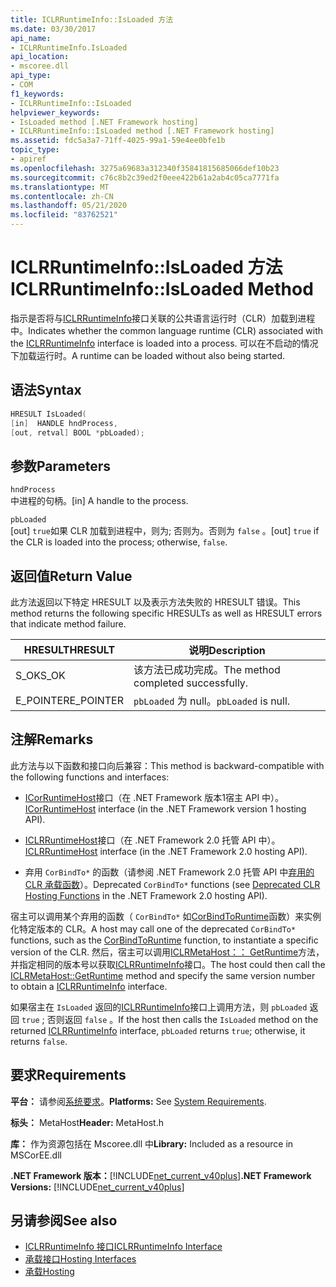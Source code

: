 ```yaml
---
title: ICLRRuntimeInfo::IsLoaded 方法
ms.date: 03/30/2017
api_name:
- ICLRRuntimeInfo.IsLoaded
api_location:
- mscoree.dll
api_type:
- COM
f1_keywords:
- ICLRRuntimeInfo::IsLoaded
helpviewer_keywords:
- IsLoaded method [.NET Framework hosting]
- ICLRRuntimeInfo::IsLoaded method [.NET Framework hosting]
ms.assetid: fdc5a3a7-71ff-4025-99a1-59e4ee0bfe1b
topic_type:
- apiref
ms.openlocfilehash: 3275a69683a312340f35841815685066def10b23
ms.sourcegitcommit: c76c8b2c39ed2f0eee422b61a2ab4c05ca7771fa
ms.translationtype: MT
ms.contentlocale: zh-CN
ms.lasthandoff: 05/21/2020
ms.locfileid: "83762521"
---
```

# <a name="iclrruntimeinfoisloaded-method"></a><span data-ttu-id="1fcb2-102">ICLRRuntimeInfo::IsLoaded 方法</span><span class="sxs-lookup"><span data-stu-id="1fcb2-102">ICLRRuntimeInfo::IsLoaded Method</span></span>
<span data-ttu-id="1fcb2-103">指示是否将与[ICLRRuntimeInfo](iclrruntimeinfo-interface.md)接口关联的公共语言运行时（CLR）加载到进程中。</span><span class="sxs-lookup"><span data-stu-id="1fcb2-103">Indicates whether the common language runtime (CLR) associated with the [ICLRRuntimeInfo](iclrruntimeinfo-interface.md) interface is loaded into a process.</span></span> <span data-ttu-id="1fcb2-104">可以在不启动的情况下加载运行时。</span><span class="sxs-lookup"><span data-stu-id="1fcb2-104">A runtime can be loaded without also being started.</span></span>  
  
## <a name="syntax"></a><span data-ttu-id="1fcb2-105">语法</span><span class="sxs-lookup"><span data-stu-id="1fcb2-105">Syntax</span></span>  
  
```cpp  
HRESULT IsLoaded(  
[in]  HANDLE hndProcess,  
[out, retval] BOOL *pbLoaded);  
```  
  
## <a name="parameters"></a><span data-ttu-id="1fcb2-106">参数</span><span class="sxs-lookup"><span data-stu-id="1fcb2-106">Parameters</span></span>  
 `hndProcess`  
 <span data-ttu-id="1fcb2-107">中进程的句柄。</span><span class="sxs-lookup"><span data-stu-id="1fcb2-107">[in] A handle to the process.</span></span>  
  
 `pbLoaded`  
 <span data-ttu-id="1fcb2-108">[out] `true`如果 CLR 加载到进程中，则为; 否则为。否则为 `false` 。</span><span class="sxs-lookup"><span data-stu-id="1fcb2-108">[out] `true` if the CLR is loaded into the process; otherwise, `false`.</span></span>  
  
## <a name="return-value"></a><span data-ttu-id="1fcb2-109">返回值</span><span class="sxs-lookup"><span data-stu-id="1fcb2-109">Return Value</span></span>  
 <span data-ttu-id="1fcb2-110">此方法返回以下特定 HRESULT 以及表示方法失败的 HRESULT 错误。</span><span class="sxs-lookup"><span data-stu-id="1fcb2-110">This method returns the following specific HRESULTs as well as HRESULT errors that indicate method failure.</span></span>  
  
|<span data-ttu-id="1fcb2-111">HRESULT</span><span class="sxs-lookup"><span data-stu-id="1fcb2-111">HRESULT</span></span>|<span data-ttu-id="1fcb2-112">说明</span><span class="sxs-lookup"><span data-stu-id="1fcb2-112">Description</span></span>|  
|-------------|-----------------|  
|<span data-ttu-id="1fcb2-113">S_OK</span><span class="sxs-lookup"><span data-stu-id="1fcb2-113">S_OK</span></span>|<span data-ttu-id="1fcb2-114">该方法已成功完成。</span><span class="sxs-lookup"><span data-stu-id="1fcb2-114">The method completed successfully.</span></span>|  
|<span data-ttu-id="1fcb2-115">E_POINTER</span><span class="sxs-lookup"><span data-stu-id="1fcb2-115">E_POINTER</span></span>|<span data-ttu-id="1fcb2-116">`pbLoaded` 为 null。</span><span class="sxs-lookup"><span data-stu-id="1fcb2-116">`pbLoaded` is null.</span></span>|  
  
## <a name="remarks"></a><span data-ttu-id="1fcb2-117">注解</span><span class="sxs-lookup"><span data-stu-id="1fcb2-117">Remarks</span></span>  
 <span data-ttu-id="1fcb2-118">此方法与以下函数和接口向后兼容：</span><span class="sxs-lookup"><span data-stu-id="1fcb2-118">This method is backward-compatible with the following functions and interfaces:</span></span>  
  
- <span data-ttu-id="1fcb2-119">[ICorRuntimeHost](icorruntimehost-interface.md)接口（在 .NET Framework 版本1宿主 API 中）。</span><span class="sxs-lookup"><span data-stu-id="1fcb2-119">[ICorRuntimeHost](icorruntimehost-interface.md) interface (in the .NET Framework version 1 hosting API).</span></span>  
  
- <span data-ttu-id="1fcb2-120">[ICLRRuntimeHost](iclrruntimehost-interface.md)接口（在 .NET Framework 2.0 托管 API 中）。</span><span class="sxs-lookup"><span data-stu-id="1fcb2-120">[ICLRRuntimeHost](iclrruntimehost-interface.md) interface (in the .NET Framework 2.0 hosting API).</span></span>  
  
- <span data-ttu-id="1fcb2-121">弃用 `CorBindTo*` 的函数（请参阅 .NET Framework 2.0 托管 API 中[弃用的 CLR 承载函数](deprecated-clr-hosting-functions.md)）。</span><span class="sxs-lookup"><span data-stu-id="1fcb2-121">Deprecated `CorBindTo*` functions (see [Deprecated CLR Hosting Functions](deprecated-clr-hosting-functions.md) in the .NET Framework 2.0 hosting API).</span></span>  
  
 <span data-ttu-id="1fcb2-122">宿主可以调用某个弃用的函数（ `CorBindTo*` 如[CorBindToRuntime](../../../../docs/framework/unmanaged-api/hosting/corbindtoruntime-function.md)函数）来实例化特定版本的 CLR。</span><span class="sxs-lookup"><span data-stu-id="1fcb2-122">A host may call one of the deprecated `CorBindTo*` functions, such as the [CorBindToRuntime](../../../../docs/framework/unmanaged-api/hosting/corbindtoruntime-function.md) function, to instantiate a specific version of the CLR.</span></span> <span data-ttu-id="1fcb2-123">然后，宿主可以调用[ICLRMetaHost：： GetRuntime](../../../../docs/framework/unmanaged-api/hosting/iclrmetahost-getruntime-method.md)方法，并指定相同的版本号以获取[ICLRRuntimeInfo](iclrruntimeinfo-interface.md)接口。</span><span class="sxs-lookup"><span data-stu-id="1fcb2-123">The host could then call the [ICLRMetaHost::GetRuntime](../../../../docs/framework/unmanaged-api/hosting/iclrmetahost-getruntime-method.md) method and specify the same version number to obtain a [ICLRRuntimeInfo](iclrruntimeinfo-interface.md) interface.</span></span>  
  
 <span data-ttu-id="1fcb2-124">如果宿主在 `IsLoaded` 返回的[ICLRRuntimeInfo](iclrruntimeinfo-interface.md)接口上调用方法，则 `pbLoaded` 返回 `true` ; 否则返回 `false` 。</span><span class="sxs-lookup"><span data-stu-id="1fcb2-124">If the host then calls the `IsLoaded` method on the returned [ICLRRuntimeInfo](iclrruntimeinfo-interface.md) interface, `pbLoaded` returns `true`; otherwise, it returns `false`.</span></span>  
  
## <a name="requirements"></a><span data-ttu-id="1fcb2-125">要求</span><span class="sxs-lookup"><span data-stu-id="1fcb2-125">Requirements</span></span>  
 <span data-ttu-id="1fcb2-126">**平台：** 请参阅[系统要求](../../get-started/system-requirements.md)。</span><span class="sxs-lookup"><span data-stu-id="1fcb2-126">**Platforms:** See [System Requirements](../../get-started/system-requirements.md).</span></span>  
  
 <span data-ttu-id="1fcb2-127">**标头：** MetaHost</span><span class="sxs-lookup"><span data-stu-id="1fcb2-127">**Header:** MetaHost.h</span></span>  
  
 <span data-ttu-id="1fcb2-128">**库：** 作为资源包括在 Mscoree.dll 中</span><span class="sxs-lookup"><span data-stu-id="1fcb2-128">**Library:** Included as a resource in MSCorEE.dll</span></span>  
  
 <span data-ttu-id="1fcb2-129">**.NET Framework 版本：**[!INCLUDE[net_current_v40plus](../../../../includes/net-current-v40plus-md.md)]</span><span class="sxs-lookup"><span data-stu-id="1fcb2-129">**.NET Framework Versions:** [!INCLUDE[net_current_v40plus](../../../../includes/net-current-v40plus-md.md)]</span></span>  
  
## <a name="see-also"></a><span data-ttu-id="1fcb2-130">另请参阅</span><span class="sxs-lookup"><span data-stu-id="1fcb2-130">See also</span></span>

- [<span data-ttu-id="1fcb2-131">ICLRRuntimeInfo 接口</span><span class="sxs-lookup"><span data-stu-id="1fcb2-131">ICLRRuntimeInfo Interface</span></span>](iclrruntimeinfo-interface.md)
- [<span data-ttu-id="1fcb2-132">承载接口</span><span class="sxs-lookup"><span data-stu-id="1fcb2-132">Hosting Interfaces</span></span>](hosting-interfaces.md)
- [<span data-ttu-id="1fcb2-133">承载</span><span class="sxs-lookup"><span data-stu-id="1fcb2-133">Hosting</span></span>](index.md)
